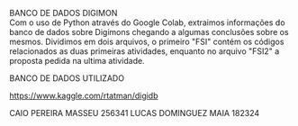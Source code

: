 
BANCO DE DADOS DIGIMON    
Com o uso de Python através do Google Colab, extraimos informações do banco de dados sobre Digimons chegando a algumas conclusões sobre os mesmos. Dividimos em dois arquivos, o primeiro "FSI" contém os códigos relacionados as duas primeiras atividades, enquanto no arquivo "FSI2" a proposta pedida na ultima atividade.

BANCO DE DADOS UTILIZADO

https://www.kaggle.com/rtatman/digidb

CAIO PEREIRA MASSEU  256341
LUCAS DOMINGUEZ MAIA 182324 
